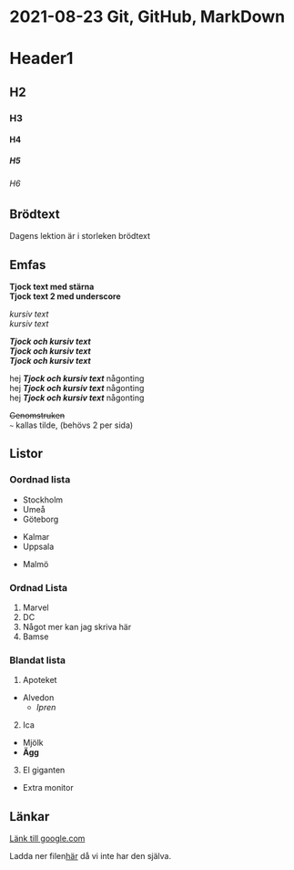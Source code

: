 # 2021-08-23 Git, GitHub, MarkDown

# Header1
## H2
### H3
#### H4
##### H5
###### H6

## Brödtext

 Dagens lektion är i storleken brödtext

## Emfas

**Tjock text med stärna**  
__Tjock text 2 med  underscore__  

*kursiv text*  
_kursiv text_  

_**Tjock och kursiv text**_  
__*Tjock och kursiv text*__  
*__Tjock och kursiv text__*  

hej _**Tjock och kursiv text**_ någonting  
hej __*Tjock och kursiv text*__ någonting  
hej *__Tjock och kursiv text__* någonting  

~~Genomstruken~~  
`~` kallas tilde, (behövs 2 per sida)

## Listor

### Oordnad lista

- Stockholm
- Umeå
- Göteborg

+ Kalmar
+ Uppsala

* Malmö

### Ordnad Lista

1. Marvel
2. DC
3. Något
   mer
   kan
   jag
   skriva
   här
4. Bamse

### Blandat lista

1. Apoteket 
  - Alvedon
    - *Ipren*
2. Ica
  - Mjölk
  - __Ägg__
3. El giganten  
  - Extra monitor

## Länkar

[Länk till google.com](https://www.google.com/)

Ladda ner filen[här][1] då vi inte har den själva.

[1]: https://www.google.com/
